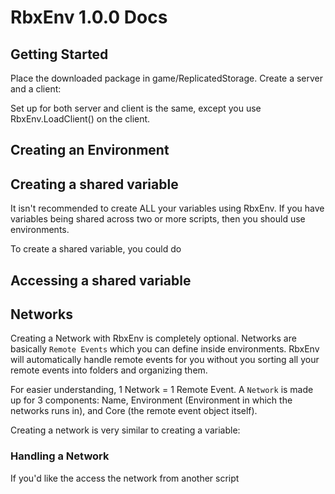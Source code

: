 # RbxEnv 1.0.0 Docs

## Getting Started

Place the downloaded package in game/ReplicatedStorage. Create a server and a client:

Set up for both server and client is the same, except you use RbxEnv.LoadClient() on the client. 


## Creating an Environment


## Creating a shared variable

It isn't recommended to create ALL your variables using RbxEnv. If you have variables being shared across two or more scripts, then you should use environments. 

To create a shared variable, you could do

## Accessing a shared variable


## Networks

Creating a Network with RbxEnv is completely optional. Networks are basically `Remote Events` which you can define inside environments. RbxEnv will automatically handle remote events for you without you sorting all your remote events into folders and organizing them. 

For easier understanding, 1 Network = 1 Remote Event. A `Network` is made up for 3 components: Name, Environment (Environment in which the networks runs in), and Core (the remote event object itself).

Creating a network is very similar to creating a variable:

### Handling a Network

If you'd like the access the network from another script

